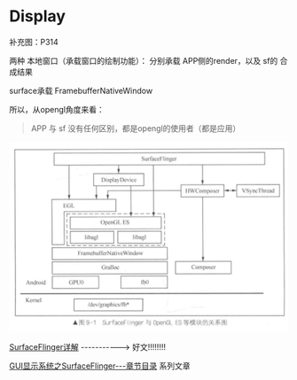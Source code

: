 # Display

补充图：P314

两种 本地窗口（承载窗口的绘制功能）： 分别承载 APP侧的render，以及  sf的 合成结果

surface承载                          FramebufferNativeWindow

所以，从opengl角度来看：

> APP 与  sf 没有任何区别，都是opengl的使用者（都是应用）









![微信图片_20240424012406](Display系统.assets/微信图片_20240424012406.jpg)





[SurfaceFlinger详解](https://blog.csdn.net/rendong_yang/article/details/38494675 )   ----------->   好文!!!!!!!!

[GUI显示系统之SurfaceFlinger---章节目录](https://blog.csdn.net/xuesen_lin/article/details/8954508 )          系列文章







